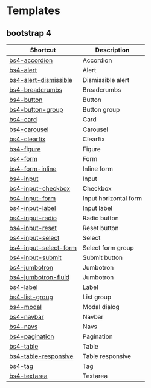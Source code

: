 # Templates

## bootstrap 4

Shortcut | Description
---------|------------
[bs4-accordion](bs4-accordion.md) | Accordion
[bs4-alert](bs4-alert.md) | Alert
[bs4-alert-dismissible](bs4-alert-dismissible.md) | Dismissible alert
[bs4-breadcrumbs](bs4-breadcrumbs.md) | Breadcrumbs
[bs4-button](bs4-button.md) | Button
[bs4-button-group](bs4-button-group.md) | Button group
[bs4-card](bs4-card.md) | Card
[bs4-carousel](bs4-carousel.md) | Carousel
[bs4-clearfix](bs4-clearfix.md) | Clearfix
[bs4-figure](bs4-figure.md) | Figure
[bs4-form](bs4-form.md) | Form
[bs4-form-inline](bs4-form-inline.md) | Inline form
[bs4-input](bs4-input.md) | Input
[bs4-input-checkbox](bs4-input-checkbox.md) | Checkbox
[bs4-input-form](bs4-input-form.md) | Input horizontal form
[bs4-input-label](bs4-input-label.md) | Input label
[bs4-input-radio](bs4-input-radio.md) | Radio button
[bs4-input-reset](bs4-input-reset.md) | Reset button
[bs4-input-select](bs4-input-select.md) | Select
[bs4-input-select-form](bs4-input-select-form.md) | Select form group
[bs4-input-submit](bs4-input-submit.md) | Submit button
[bs4-jumbotron](bs4-jumbotron.md) | Jumbotron
[bs4-jumbotron-fluid](bs4-jumbotron-fluid.md) | Jumbotron
[bs4-label](bs4-label.md) | Label
[bs4-list-group](bs4-list-group.md) | List group
[bs4-modal](bs4-modal.md) | Modal dialog
[bs4-navbar](bs4-navbar.md) | Navbar
[bs4-navs](bs4-navs.md) | Navs
[bs4-pagination](bs4-pagination.md) | Pagination
[bs4-table](bs4-table.md) | Table
[bs4-table-responsive](bs4-table-responsive.md) | Table responsive
[bs4-tag](bs4-tag.md) | Tag
[bs4-textarea](bs4-textarea.md) | Textarea

